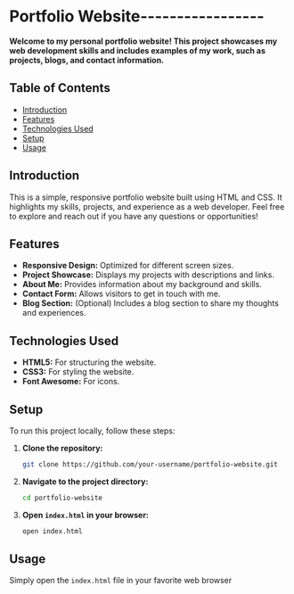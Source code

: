 # Portfolio Website-----------------

**Welcome to my personal portfolio website! This project showcases my web development skills and includes examples of my work, such as projects, blogs, and contact information.**

## Table of Contents
- [Introduction]( #introduction)
- [Features](#features)
- [Technologies Used](#technologies-used)
- [Setup](#setup)
- [Usage](#usage)

## Introduction 
This is a simple, responsive portfolio website built using HTML and CSS. It highlights my skills, projects, and experience as a web developer. Feel free to explore and reach out if you have any questions or opportunities!

## Features
- **Responsive Design:** Optimized for different screen sizes.
- **Project Showcase:** Displays my projects with descriptions and links.
- **About Me:** Provides information about my background and skills.
- **Contact Form:** Allows visitors to get in touch with me.
- **Blog Section:** (Optional) Includes a blog section to share my thoughts and experiences.

## Technologies Used
- **HTML5:** For structuring the website.
- **CSS3:** For styling the website.
- **Font Awesome:** For icons.

## Setup
To run this project locally, follow these steps:

1. **Clone the repository:**
    ```bash
    git clone https://github.com/your-username/portfolio-website.git
    ```

2. **Navigate to the project directory:**
    ```bash
    cd portfolio-website
    ```

3. **Open `index.html` in your browser:**
    ```bash
    open index.html
    ```

## Usage
Simply open the `index.html` file in your favorite web browser
